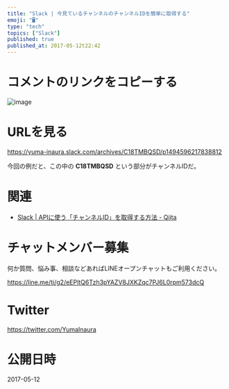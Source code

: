 ```yaml
---
title: "Slack | 今見ているチャンネルのチャンネルIDを簡単に取得する"
emoji: "🖥"
type: "tech"
topics: ["Slack"]
published: true
published_at: 2017-05-12t22:42
---
```


# コメントのリンクをコピーする


![image](https://qiita-image-store.s3.amazonaws.com/0/89618/12d4fb34-3f1c-15d2-2fa6-70ee5f07994b.png)

# URLを見る


https://yuma-inaura.slack.com/archives/C18TMBQSD/p1494596217838812

今回の例だと、この中の **C18TMBQSD** という部分がチャンネルIDだ。

# 関連

- [Slack | APIに使う「チャンネルID」を取得する方法 - Qiita](http://qiita.com/Yinaura/items/bd28c7b9ef614696fb7e)








<!-- Update From Qiita API -->

# チャットメンバー募集


何か質問、悩み事、相談などあればLINEオープンチャットもご利用ください。

https://line.me/ti/g2/eEPltQ6Tzh3pYAZV8JXKZqc7PJ6L0rpm573dcQ





# Twitter


https://twitter.com/YumaInaura


<!-- Update From Qiita API -->



# 公開日時

2017-05-12
